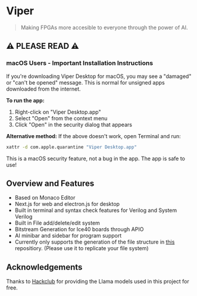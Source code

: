 # Viper
> Making FPGAs more accesible to everyone through the power of AI.

## ⚠️ **PLEASE READ** ⚠️

### **macOS Users - Important Installation Instructions**

If you're downloading Viper Desktop for macOS, you may see a "damaged" or "can't be opened" message. This is normal for unsigned apps downloaded from the internet.

**To run the app:**
1. Right-click on "Viper Desktop.app"
2. Select "Open" from the context menu
3. Click "Open" in the security dialog that appears

**Alternative method:**
If the above doesn't work, open Terminal and run:
```bash
xattr -d com.apple.quarantine "Viper Desktop.app"
```

This is a macOS security feature, not a bug in the app. The app is safe to use!
## Overview and Features
* Based on Monaco Editor
* Next.js for web and electron.js for desktop
* Built in terminal and syntax check features for Verilog and System Verilog
* Built in File add/delete/edit system
* Bitstream Generation for Ice40 boards through APIO
* AI minibar and sidebar for program support
* Currently only supports the generation of the file structure in [this](https://github.com/mjoldfield/ice40-blinky) repositiory. (Please use it to replicate your file system)
## Acknowledgements 
Thanks to [Hackclub](hackclub.com) for providing the Llama models used in this project for free. 

